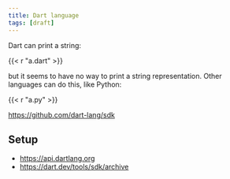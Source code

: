 ```yaml
---
title: Dart language
tags: [draft]
---
```


Dart can print a string:

{{< r "a.dart" >}}

but it seems to have no way to print a string representation. Other languages
can do this, like Python:

{{< r "a.py" >}}

<https://github.com/dart-lang/sdk>

## Setup

- <https://api.dartlang.org>
- <https://dart.dev/tools/sdk/archive>
